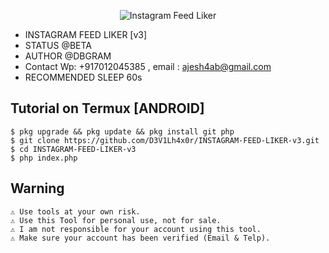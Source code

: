 <p align="center">
    <img src="https://nowaddme.com/assets/images/art3.jpg" alt="Instagram Feed Liker" /><br/>
</p>

*  INSTAGRAM FEED LIKER [v3]
 *  STATUS @BETA
 *  AUTHOR @DBGRAM
 *  Contact Wp: +917012045385 , email : ajesh4ab@gmail.com
 *  RECOMMENDED SLEEP 60s
 
## Tutorial on Termux [ANDROID]
	$ pkg upgrade && pkg update && pkg install git php
	$ git clone https://github.com/D3V1Lh4x0r/INSTAGRAM-FEED-LIKER-v3.git
	$ cd INSTAGRAM-FEED-LIKER-v3
	$ php index.php
	
	
## Warning
	⚠ Use tools at your own risk.
	⚠ Use this Tool for personal use, not for sale.
	⚠ I am not responsible for your account using this tool.
	⚠ Make sure your account has been verified (Email & Telp).

